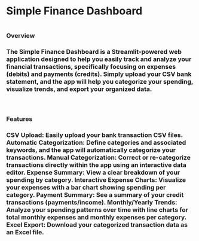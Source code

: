<h1>Simple Finance Dashboard<h1>
<h3>Overview<h3>
<p>The Simple Finance Dashboard is a Streamlit-powered web application designed to help you easily track and analyze your financial transactions, specifically focusing on expenses (debits) and payments (credits). Simply upload your CSV bank statement, and the app will help you categorize your spending, visualize trends, and export your organized data.<p>
<br>
<h3>Features<h3>
CSV Upload: Easily upload your bank transaction CSV files.
Automatic Categorization: Define categories and associated keywords, and the app will automatically categorize your transactions.
Manual Categorization: Correct or re-categorize transactions directly within the app using an interactive data editor.
Expense Summary: View a clear breakdown of your spending by category.
Interactive Expense Charts: Visualize your expenses with a bar chart showing spending per category.
Payment Summary: See a summary of your credit transactions (payments/income).
Monthly/Yearly Trends: Analyze your spending patterns over time with line charts for total monthly expenses and monthly expenses per category.
Excel Export: Download your categorized transaction data as an Excel file.